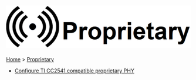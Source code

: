 ![Proprietary](files/logo_pr.png)
--------------------------------------------------------
[Home](Home) > [Proprietary](Proprietary-Boot-Camp.md)

* [Configure TI CC2541 compatible proprietary PHY](Configure-TI-CC2541-compatible-proprietary-PHY)
